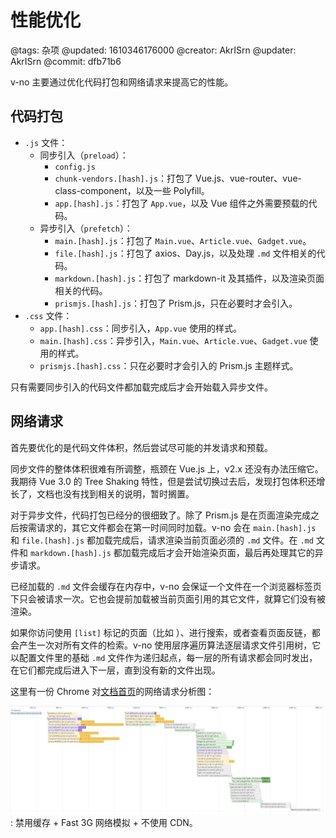 # 性能优化

@tags: 杂项
@updated: 1610346176000
@creator: AkrISrn
@updater: AkrISrn
@commit: dfb71b6

v-no 主要通过优化代码打包和网络请求来提高它的性能。

## 代码打包

- `.js` 文件：
    - 同步引入（`preload`）：
        - `config.js`
        - `chunk-vendors.[hash].js`：打包了 Vue.js、vue-router、vue-class-component，以及一些 Polyfill。
        - `app.[hash].js`：打包了 `App.vue`，以及 Vue 组件之外需要预载的代码。
    - 异步引入（`prefetch`）：
        - `main.[hash].js`：打包了 `Main.vue`、`Article.vue`、`Gadget.vue`。
        - `file.[hash].js`：打包了 axios、Day.js，以及处理 `.md` 文件相关的代码。
        - `markdown.[hash].js`：打包了 markdown-it 及其插件，以及渲染页面相关的代码。
        - `prismjs.[hash].js`：打包了 Prism.js，只在必要时才会引入。
- `.css` 文件：
    - `app.[hash].css`：同步引入，`App.vue` 使用的样式。
    - `main.[hash].css`：异步引入，`Main.vue`、`Article.vue`、`Gadget.vue` 使用的样式。
    - `prismjs.[hash].css`：只在必要时才会引入的 Prism.js 主题样式。

只有需要同步引入的代码文件都加载完成后才会开始载入异步文件。

## 网络请求

首先要优化的是代码文件体积，然后尝试尽可能的并发请求和预载。

同步文件的整体体积很难有所调整，瓶颈在 Vue.js 上，v2.x 还没有办法压缩它。我期待 Vue 3.0 的 Tree Shaking 特性，但是尝试切换过去后，发现打包体积还增长了，文档也没有找到相关的说明，暂时搁置。

对于异步文件，代码打包已经分的很细致了。除了 Prism.js 是在页面渲染完成之后按需请求的，其它文件都会在第一时间同时加载。v-no 会在 `main.[hash].js` 和 `file.[hash].js` 都加载完成后，请求渲染当前页面必须的 `.md` 文件。在 `.md` 文件和 `markdown.[hash].js` 都加载完成后才会开始渲染页面，最后再处理其它的异步请求。

已经加载的 `.md` 文件会缓存在内存中，v-no 会保证一个文件在一个浏览器标签页下只会被请求一次。它也会提前加载被当前页面引用的其它文件，就算它们没有被渲染。

如果你访问使用 `[list]` 标记的页面（比如 [](/categories.md "#")）、进行搜索，或者查看页面反链，都会产生一次对所有文件的检索。v-no 使用层序遍历算法逐层请求文件引用树，它以配置文件里的基础 `.md` 文件作为递归起点，每一层的所有请求都会同时发出，在它们都完成后进入下一层，直到没有新的文件出现。

这里有一份 Chrome 对[文档首页](/ "#")的网络请求分析图：

![](/uploads/images/disable-cache-fast-3g-no-cdn-performance.png)
: 禁用缓存 + Fast 3G 网络模拟 + 不使用 CDN。
